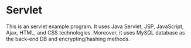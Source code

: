 # Servlet
This is an servlet example program. It uses Java Servlet, JSP, JavaScript, Ajax, HTML, and CSS technologies. Moreover, it uses MySQL database as the back-end DB and encrypting/hashing methods.
